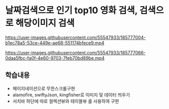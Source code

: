 # 날짜검색으로 인기 top10 영화 검색, 검색으로 해당이미지 검색



https://user-images.githubusercontent.com/55547933/185777004-b1ec78a5-53ce-449e-ae68-551174bfece9.mp4


https://user-images.githubusercontent.com/55547933/185777066-0daa5fbc-fa0f-4e60-9703-7feb70bd89be.mp4




## 학습내용
- 페이지네이션으로 무한스크롤구현
- alamofire, swiftyJson, kingfisher로 이미지 및 데이터 띄우기
- 서치바 하단에 따로 컬렉션뷰와 테이블뷰 를 사용하여 구현
